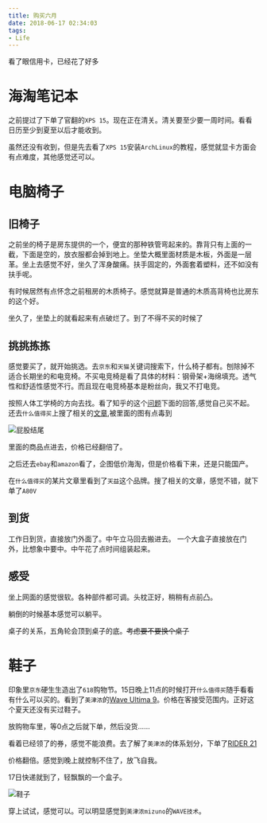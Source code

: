 ```yaml
---
title: 购买六月
date: 2018-06-17 02:34:03
tags:
- Life
---
```

看了眼信用卡，已经花了好多
<!--more-->
# 海淘笔记本

之前提过了下单了官翻的`XPS 15`。现在正在清关。清关要至少要一周时间。看看日历至少到夏至以后才能收到。

虽然还没有收到，但是先去看了`XPS 15`安装`ArchLinux`的教程，感觉就显卡方面会有点难度，其他感觉还可以。

# 电脑椅子

## 旧椅子

之前坐的椅子是房东提供的一个，便宜的那种铁管弯起来的。靠背只有上面的一截，下面是空的，放衣服都会掉到地上。坐垫大概里面材质是木板，外面是一层革。坐上去感觉不好，坐久了浑身酸痛。扶手固定的，外面套着塑料，还不如没有扶手呢。

有时候居然有点怀念之前租房的木质椅子。感觉就算是普通的木质高背椅也比房东的这个好。

坐久了，坐垫上的就看起来有点破烂了。到了不得不买的时候了

## 挑挑拣拣

感觉要买了，就开始挑选。去`京东`和`天猫`关键词搜索下，什么椅子都有。刨除掉不适合长期坐的和电竞椅。不买电竞椅是看了具体的材料：钢骨架+海绵填充。透气性和舒适性感觉不行。而且现在电竞椅基本是粉丝向，我又不打电竞。

按照人体工学椅的方向去找。看了知乎的这个[问题](https://www.zhihu.com/question/20436327)下面的回答,感觉自己买不起。还去`什么值得买`上搜了相关的[文章](https://post.smzdm.com/p/614187/),被里面的图有点毒到

![屁股结尾](https://qnam.smzdm.com/201711/25/5a193e57ab3056985.jpg_f1050.jpg)

里面的商品点进去，价格已经翻倍了。

之后还去`ebay`和`amazon`看了，企图低价海淘，但是价格看下来，还是只能国产。

在`什么值得买`的某片文章里看到了`天益`这个品牌。搜了相关的文章，感觉不错，就下单了`A80V`

## 到货

工作日到货，直接放门外面了。中午立马回去搬进去。
一个大盒子直接放在门外，比想象中要中。中午花了点时间组装起来。

## 感受

坐上网面的感觉很软。各种部件都可调。头枕正好，稍稍有点前凸。

躺倒的时候基本感觉可以躺平。

桌子的关系，五角轮会顶到桌子的底。~~考虑要不要换个桌子~~

# 鞋子
印象里`京东`硬生生造出了`618`购物节。15日晚上11点的时候打开`什么值得买`随手看看有什么可以买的。看到了`美津浓`的[Wave Ultima 9](https://www.smzdm.com/p/9708223/)。价格在客接受范围内。正好这个夏天还没有买过鞋子。

放购物车里，等0点之后就下单，然后没货……

看着已经领了的券，感觉不能浪费。去了解了`美津浓`的体系划分，下单了[RIDER 21](https://item.jd.com/22033563335.html)

价格翻倍。感觉到晚上就控制不住了，放飞自我。

17日快递就到了，轻飘飘的一个盒子。

![鞋子](https://farm1.staticflickr.com/880/41110787470_7f92fa7bcd_o_d.jpg)

穿上试试，感觉可以。可以明显感觉到`美津浓mizuno`的`WAVE技术`。